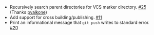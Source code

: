 * Recursively search parent directories for VCS marker directory. [#25](https://github.com/sbt/sbt-release/pull/25) (Thanks [pvalkone](https://github.com/pvalkone))
* Add support for cross building/publishing. [#11](https://github.com/sbt/sbt-release/issues/11)
* Print an informational message that `git push` writes to standard error. [#20](https://github.com/sbt/sbt-release/issues/20)
